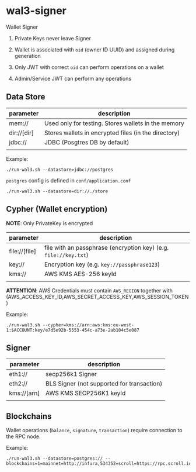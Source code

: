 # wal3-signer

Wallet Signer

1. Private Keys never leave Signer

2. Wallet is associated with `oid` (owner ID UUID) and assigned during generation

3. Only JWT with correct `oid` can perform operations on a wallet

4. Admin/Service JWT can perform any operations

## Data Store

| parameter | description |
|-------------|--------------|
| mem://    |  Used only for testing. Stores wallets in the memory              |
| dir://[dir]    | Stores wallets in encrypted files (in the directory) |
| jdbc:// | JDBC (Posgtres DB by default) |
|     | 

Example:

```
./run-wal3.sh --datastore=jdbc://postgres
```

`postgres` config is defined in `conf/application.conf`

```
./run-wal3.sh --datastore=dir://./store
```


## Cypher (Wallet encryption)

__NOTE__: Only PrivateKey is encrypted

| parameter | description |
|-------------|--------------|
| file://[file]    |  file with an passphrase (encryption key) (e.g. `file://key.txt`) |
| key://<key>    | Encryption key (e.g. `key://passphrase123`) |
| kms://<arn> | AWS KMS AES-256 keyId |
|     | 

__ATTENTION__: AWS Credentials must contain `AWS_REGION` together with (AWS_ACCESS_KEY_ID,AWS_SECRET_ACCESS_KEY,AWS_SESSION_TOKEN)

Example:

```
./run-wal3.sh --cypher=kms://arn:aws:kms:eu-west-1:$ACCOUNT:key/e7d5e92b-5553-454c-a73e-2ab104c5e087
```

## Signer

| parameter | description |
|-------------|--------------|
| eth1://    |  secp256k1 Signer             |
| eth2://    | BLS Signer (not supported for transaction) |
| kms://[arn] | AWS KMS SECP256K1 keyId |
|     | 


## Blockchains

Wallet operations (`balance`, `signature`, `transaction`) require connection to the RPC node.

Example:

```
./run-wal3.sh --datastore=postgres:// --blockchains=1=mainnet=http://infura,534352=scroll=https://rpc.scroll.io
```
